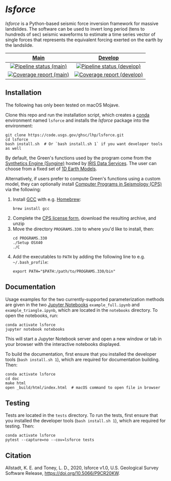 *lsforce*
=========

*lsforce* is a Python-based seismic force inversion framework for massive landslides.
The software can be used to invert long period (tens to hundreds of sec) seismic
waveforms to estimate a time series vector of single forces that represents the
equivalent forcing exerted on the earth by the landslide.

| [Main](https://code.usgs.gov/ghsc/lhp/lsforce) | [Develop](https://code.usgs.gov/ghsc/users/ltoney/lsforce) |
|:----------------------------------------------:|:----------------------------------------------------------:|
| [![Pipeline status (main)](https://code.usgs.gov/ghsc/lhp/lsforce/badges/master/pipeline.svg)](https://code.usgs.gov/ghsc/lhp/lsforce/pipelines/latest) | [![Pipeline status (develop)](https://code.usgs.gov/ghsc/users/ltoney/lsforce/badges/master/pipeline.svg)](https://code.usgs.gov/ghsc/users/ltoney/lsforce/pipelines/latest) |
| [![Coverage report (main)](https://code.usgs.gov/ghsc/lhp/lsforce/badges/master/coverage.svg)](https://code.usgs.gov/ghsc/lhp/lsforce/-/jobs) | [![Coverage report (develop)](https://code.usgs.gov/ghsc/users/ltoney/lsforce/badges/master/coverage.svg)](https://code.usgs.gov/ghsc/users/ltoney/lsforce/-/jobs) |

Installation
------------

The following has only been tested on macOS Mojave.

Clone this repo and run the installation script, which creates a
[conda](https://docs.conda.io/en/latest/) environment named `lsforce` and installs
the _lsforce_ package into the environment:
```shell
git clone https://code.usgs.gov/ghsc/lhp/lsforce.git
cd lsforce
bash install.sh  # Or `bash install.sh 1` if you want developer tools as well
```

By default, the Green's functions used by the program come from the
[Synthetics Engine (Syngine)](http://ds.iris.edu/ds/products/syngine/) hosted by
[IRIS Data Services](http://ds.iris.edu/ds/products/). The user can choose from a fixed
set of [1D Earth Models](http://ds.iris.edu/ds/products/syngine/#models).

Alternatively, if users prefer to compute Green's functions using a custom model, they can
optionally install
[Computer Programs in Seismology (CPS)](http://www.eas.slu.edu/eqc/eqccps.html) via the
following:

   1. Install [GCC](https://gcc.gnu.org/) with e.g. [Homebrew](https://brew.sh/):
      ```shell
      brew install gcc
      ```
   2. Complete the
      [CPS license form](http://www.eas.slu.edu/eqc/eqc_cps/CPS/cpslisc.html), download
      the resulting archive, and unzip
   3. Move the directory `PROGRAMS.330` to where you'd like to install, then:
      ```shell
      cd PROGRAMS.330
      ./Setup OSX40
      ./C
      ```
   4. Add the executables to `PATH` by adding the following line to e.g.
      `~/.bash_profile`:
      ```shell
      export PATH="$PATH:/path/to/PROGRAMS.330/bin"
      ```

Documentation
-------------

Usage examples for the two currently-supported parameterization methods are given in the
two [Jupyter Notebooks](https://jupyter.org/) `example_full.ipynb` and
`example_triangle.ipynb`, which are located in the `notebooks` directory. To open the
notebooks, run:
```shell
conda activate lsforce
jupyter notebook notebooks
```
This will start a Jupyter Notebook server and open a new window or tab in your browser
with the interactive notebooks displayed.

To build the documentation, first ensure that you installed the developer tools (`bash
install.sh 1`), which are required for documentation building. Then:
```shell
conda activate lsforce
cd doc
make html
open _build/html/index.html  # macOS command to open file in browser
```

Testing
-------

Tests are located in the `tests` directory. To run the tests, first ensure that you
installed the developer tools (`bash install.sh 1`), which are required for testing.
Then:
```shell
conda activate lsforce
pytest --capture=no --cov=lsforce tests
```

Citation
-------
Allstadt, K. E. and Toney, L. D., 2020, lsforce v1.0, U.S. Geological Survey Software Release, https://doi.org/10.5066/P9CR20KW.